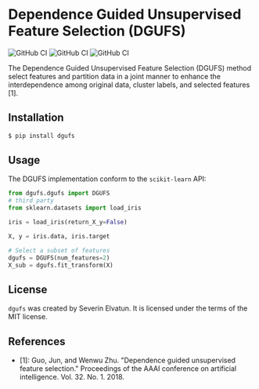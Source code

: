 # Dependence Guided Unsupervised Feature Selection (DGUFS)

![GitHub CI](https://github.com/gsel9/dgufs/actions/workflows/ci.yml/badge.svg)
![GitHub CI](https://readthedocs.org/projects/dgufs/badge/?version=latest)
![GitHub CI](https://img.shields.io/badge/code%20style-black-000000.svg)

The Dependence Guided Unsupervised Feature Selection (DGUFS) method select features and partition data in a joint manner to enhance the interdependence among original data, cluster labels, and selected features [1]. 

## Installation

```bash
$ pip install dgufs
```

## Usage

The DGUFS implementation conform to the `scikit-learn` API:

```python
from dgufs.dgufs import DGUFS
# third party
from sklearn.datasets import load_iris

iris = load_iris(return_X_y=False)

X, y = iris.data, iris.target

# Select a subset of features 
dgufs = DGUFS(num_features=2)
X_sub = dgufs.fit_transform(X)
```

## License

`dgufs` was created by Severin Elvatun. It is licensed under the terms of the MIT license.


References
----------

* [1]: Guo, Jun, and Wenwu Zhu. "Dependence guided unsupervised feature selection." Proceedings of the AAAI conference on artificial intelligence. Vol. 32. No. 1. 2018.
